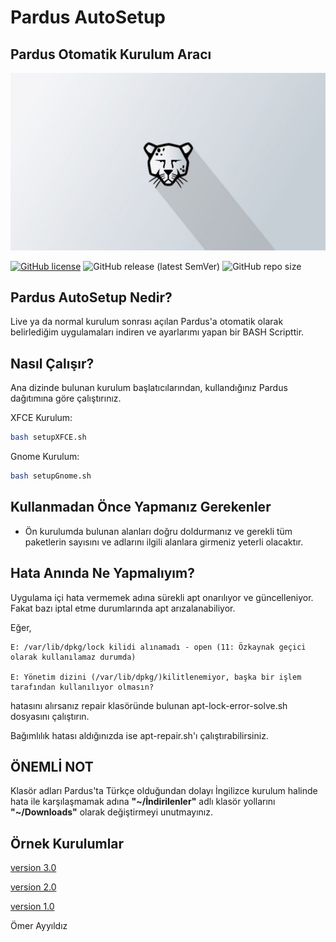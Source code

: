 # Pardus AutoSetup 
## **Pardus Otomatik Kurulum Aracı**
![Pardus Resim](/images/photo1.jpg)

[![GitHub license](https://img.shields.io/github/license/omerayyildiz/Pardus-AutoSetup)](https://github.com/omerayyildiz/Pardus-AutoSetup/blob/master/LICENSE) 
![GitHub release (latest SemVer)](https://img.shields.io/github/v/release/omerayyildiz/Pardus-AutoSetup)
![GitHub repo size](https://img.shields.io/github/repo-size/omerayyildiz/Pardus-AutoSetup)

## **Pardus AutoSetup Nedir?**

Live ya da normal kurulum sonrası açılan Pardus'a otomatik olarak belirlediğim uygulamaları indiren ve ayarlarımı yapan bir BASH Scripttir.

## **Nasıl Çalışır?**

 Ana dizinde bulunan kurulum başlatıcılarından, kullandığınız Pardus dağıtımına göre çalıştırınız.

 XFCE Kurulum:
 ```bash
 bash setupXFCE.sh
 ```
 Gnome Kurulum:
```bash
bash setupGnome.sh
```
## **Kullanmadan Önce Yapmanız Gerekenler**

- Ön kurulumda bulunan alanları doğru doldurmanız ve gerekli tüm paketlerin sayısını ve adlarını ilgili alanlara girmeniz yeterli olacaktır.

## **Hata Anında Ne Yapmalıyım?**
 
 Uygulama içi hata vermemek adına sürekli apt onarılıyor ve güncelleniyor. Fakat bazı iptal etme durumlarında apt arızalanabiliyor.

 Eğer,
 ```
E: /var/lib/dpkg/lock kilidi alınamadı - open (11: Özkaynak geçici olarak kullanılamaz durumda)

E: Yönetim dizini (/var/lib/dpkg/)kilitlenemiyor, başka bir işlem tarafından kullanılıyor olmasın?
```
hatasını alırsanız repair klasöründe bulunan apt-lock-error-solve.sh dosyasını çalıştırın.

Bağımlılık hatası aldığınızda ise apt-repair.sh'ı çalıştırabilirsiniz.

## **ÖNEMLİ NOT**
Klasör adları Pardus'ta Türkçe olduğundan dolayı İngilizce kurulum halinde hata ile karşılaşmamak adına **"~/İndirilenler"** adlı klasör yollarını **"~/Downloads"** olarak değiştirmeyi unutmayınız.

## **Örnek Kurulumlar**

[version 3.0](https://www.youtube.com/watch?v=4H4pc_ZkUGM)

[version 2.0](https://www.youtube.com/watch?v=cSXQsUMQ4z8)

[version 1.0](https://www.youtube.com/watch?v=QkfiUk5FyQc)

Ömer Ayyıldız
